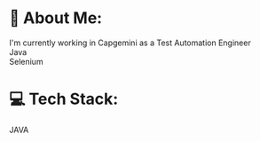 # 💫 About Me:
I'm currently working in Capgemini as a Test Automation Engineer<br>Java <br> Selenium<br>

# 💻 Tech Stack:
JAVA
